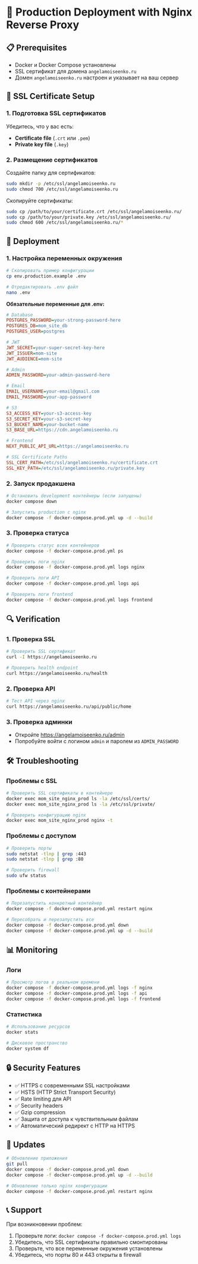 # 🚀 Production Deployment with Nginx Reverse Proxy

## 📋 Prerequisites

- Docker и Docker Compose установлены
- SSL сертификат для домена `angelamoiseenko.ru`
- Домен `angelamoiseenko.ru` настроен и указывает на ваш сервер

## 🔧 SSL Certificate Setup

### 1. Подготовка SSL сертификатов

Убедитесь, что у вас есть:
- **Certificate file** (`.crt` или `.pem`)
- **Private key file** (`.key`)

### 2. Размещение сертификатов

Создайте папку для сертификатов:
```bash
sudo mkdir -p /etc/ssl/angelamoiseenko.ru
sudo chmod 700 /etc/ssl/angelamoiseenko.ru
```

Скопируйте сертификаты:
```bash
sudo cp /path/to/your/certificate.crt /etc/ssl/angelamoiseenko.ru/
sudo cp /path/to/your/private.key /etc/ssl/angelamoiseenko.ru/
sudo chmod 600 /etc/ssl/angelamoiseenko.ru/*
```

## 🚀 Deployment

### 1. Настройка переменных окружения

```bash
# Скопировать пример конфигурации
cp env.production.example .env

# Отредактировать .env файл
nano .env
```

**Обязательные переменные для .env:**
```ini
# Database
POSTGRES_PASSWORD=your-strong-password-here
POSTGRES_DB=mom_site_db
POSTGRES_USER=postgres

# JWT
JWT_SECRET=your-super-secret-key-here
JWT_ISSUER=mom-site
JWT_AUDIENCE=mom-site

# Admin
ADMIN_PASSWORD=your-admin-password-here

# Email
EMAIL_USERNAME=your-email@gmail.com
EMAIL_PASSWORD=your-app-password

# S3
S3_ACCESS_KEY=your-s3-access-key
S3_SECRET_KEY=your-s3-secret-key
S3_BUCKET_NAME=your-bucket-name
S3_BASE_URL=https://cdn.angelamoiseenko.ru

# Frontend
NEXT_PUBLIC_API_URL=https://angelamoiseenko.ru

# SSL Certificate Paths
SSL_CERT_PATH=/etc/ssl/angelamoiseenko.ru/certificate.crt
SSL_KEY_PATH=/etc/ssl/angelamoiseenko.ru/private.key
```

### 2. Запуск продакшена

```bash
# Остановить development контейнеры (если запущены)
docker compose down

# Запустить production с nginx
docker compose -f docker-compose.prod.yml up -d --build
```

### 3. Проверка статуса

```bash
# Проверить статус всех контейнеров
docker compose -f docker-compose.prod.yml ps

# Проверить логи nginx
docker compose -f docker-compose.prod.yml logs nginx

# Проверить логи API
docker compose -f docker-compose.prod.yml logs api

# Проверить логи frontend
docker compose -f docker-compose.prod.yml logs frontend
```

## 🔍 Verification

### 1. Проверка SSL
```bash
# Проверить SSL сертификат
curl -I https://angelamoiseenko.ru

# Проверить health endpoint
curl https://angelamoiseenko.ru/health
```

### 2. Проверка API
```bash
# Тест API через nginx
curl https://angelamoiseenko.ru/api/public/home
```

### 3. Проверка админки
- Откройте https://angelamoiseenko.ru/admin
- Попробуйте войти с логином `admin` и паролем из `ADMIN_PASSWORD`

## 🛠️ Troubleshooting

### Проблемы с SSL
```bash
# Проверить SSL сертификаты в контейнере
docker exec mom_site_nginx_prod ls -la /etc/ssl/certs/
docker exec mom_site_nginx_prod ls -la /etc/ssl/private/

# Проверить конфигурацию nginx
docker exec mom_site_nginx_prod nginx -t
```

### Проблемы с доступом
```bash
# Проверить порты
sudo netstat -tlnp | grep :443
sudo netstat -tlnp | grep :80

# Проверить firewall
sudo ufw status
```

### Проблемы с контейнерами
```bash
# Перезапустить конкретный контейнер
docker compose -f docker-compose.prod.yml restart nginx

# Пересобрать и перезапустить все
docker compose -f docker-compose.prod.yml down
docker compose -f docker-compose.prod.yml up -d --build
```

## 📊 Monitoring

### Логи
```bash
# Просмотр логов в реальном времени
docker compose -f docker-compose.prod.yml logs -f nginx
docker compose -f docker-compose.prod.yml logs -f api
docker compose -f docker-compose.prod.yml logs -f frontend
```

### Статистика
```bash
# Использование ресурсов
docker stats

# Дисковое пространство
docker system df
```

## 🔒 Security Features

- ✅ HTTPS с современными SSL настройками
- ✅ HSTS (HTTP Strict Transport Security)
- ✅ Rate limiting для API
- ✅ Security headers
- ✅ Gzip compression
- ✅ Защита от доступа к чувствительным файлам
- ✅ Автоматический редирект с HTTP на HTTPS

## 🔄 Updates

```bash
# Обновление приложения
git pull
docker compose -f docker-compose.prod.yml down
docker compose -f docker-compose.prod.yml up -d --build

# Обновление только nginx конфигурации
docker compose -f docker-compose.prod.yml restart nginx
```

## 📞 Support

При возникновении проблем:
1. Проверьте логи: `docker compose -f docker-compose.prod.yml logs`
2. Убедитесь, что SSL сертификаты правильно смонтированы
3. Проверьте, что все переменные окружения установлены
4. Убедитесь, что порты 80 и 443 открыты в firewall
